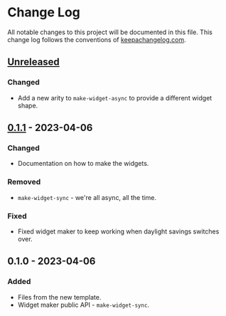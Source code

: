 # Change Log
All notable changes to this project will be documented in this file. This change log follows the conventions of [keepachangelog.com](http://keepachangelog.com/).

## [Unreleased]
### Changed
- Add a new arity to `make-widget-async` to provide a different widget shape.

## [0.1.1] - 2023-04-06
### Changed
- Documentation on how to make the widgets.

### Removed
- `make-widget-sync` - we're all async, all the time.

### Fixed
- Fixed widget maker to keep working when daylight savings switches over.

## 0.1.0 - 2023-04-06
### Added
- Files from the new template.
- Widget maker public API - `make-widget-sync`.

[Unreleased]: https://sourcehost.site/your-name/test-api/compare/0.1.1...HEAD
[0.1.1]: https://sourcehost.site/your-name/test-api/compare/0.1.0...0.1.1
